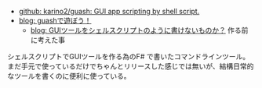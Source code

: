 - [github: karino2/guash: GUI app scripting by shell script.](https://github.com/karino2/guash)
- [blog: guashで遊ぼう！](https://karino2.github.io/2021/04/27/play_with_guash.html)
   - [blog: GUIツールをシェルスクリプトのように書けないものか？](https://karino2.github.io/2021/04/24/GUITool_like_sh.html) 作る前に考えた事

シェルスクリプトでGUIツールを作る為のF# で書いたコマンドラインツール。
まだ手元で使っているだけでちゃんとリリースした感じでは無いが、結構日常的なツールを書くのに便利に使っている。